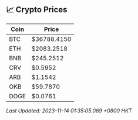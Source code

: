 ## 📈 Crypto Prices

| Coin | Price |
| ---- | ----- |
| BTC | $36788.4150 |
| ETH | $2083.2518 |
| BNB | $245.2512 |
| CRV | $0.5952 |
| ARB | $1.1542 |
| OKB | $59.7870 |
| DOGE | $0.0761 |

_Last Updated: 2023-11-14 01:35:05.069 +0800 HKT_